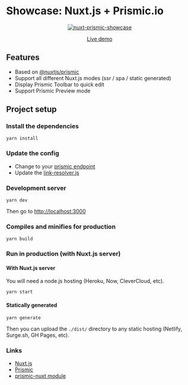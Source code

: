 # Showcase: Nuxt.js + Prismic.io

<p align="center"><a href="https://nuxt-prismic.surge.sh"><img src="https://user-images.githubusercontent.com/904724/61715055-916dcf00-ad5c-11e9-8d20-21b513e30370.jpg" alt="nuxt-prismic-showcase" /></a></p>

<p align="center"><a href="https://nuxt-prismic.surge.sh">Live demo</a></p>

## Features

- Based on [@nuxtjs/prismic](https://prismic-nuxt.js.org)
- Support all different Nuxt.js modes (ssr / spa / static generated)
- Display Prismic Toolbar to quick edit
- Support Prismic Preview mode

## Project setup


### Install the dependencies

```
yarn install
```

### Update the config

- Change to your [prismic endpoint](https://github.com/Atinux/nuxt-prismic-showcase/blob/master/nuxt.config.js#L38)
- Update the [link-resolver.js](https://github.com/Atinux/nuxt-prismic-showcase/blob/master/app/prismic/link-resolver.js)

### Development server

```
yarn dev
```

Then go to [http://localhost:3000](http://localhost:3000)

### Compiles and minifies for production

```
yarn build
```

### Run in production (with Nuxt.js server)

#### With Nuxt.js server

You will need a node.js hosting (Heroku, Now, CleverCloud, etc).

```
yarn start
```

#### Statically generated

```
yarn generate
```

Then you can upload the `./dist/` directory to any static hosting (Netlify, Surge.sh, GH Pages, etc).

### Links

- [Nuxt.js](https://nuxtjs.org)
- [Prismic](https://prismic.io)
- [prismic-nuxt module](https://prismic-nuxt.js.org/)
